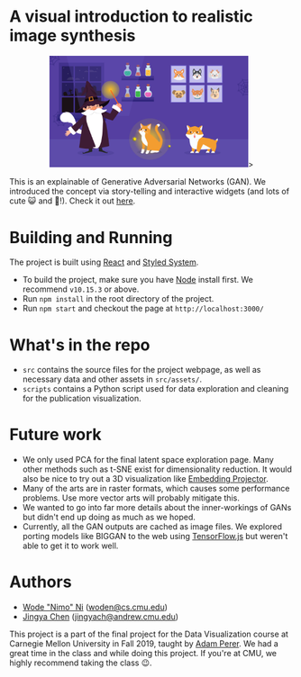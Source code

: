 # A visual introduction to realistic image synthesis

<p align="center">
    <img src="src/assets/generator.jpg" width="70%"/>>
</p>

This is an explainable of Generative Adversarial Networks (GAN). We introduced the concept via story-telling and interactive widgets (and lots of cute :smiley_cat: and :dog:!). Check it out [here](http://wodenimoni.com/image-synthesis-explained/).

# Building and Running 

The project is built using [React](https://reactjs.org/) and [Styled System](https://styled-system.com/). 

* To build the project, make sure you have [Node](https://nodejs.org/) install first. We recommend `v10.15.3` or above.
* Run `npm install` in the root directory of the project.
* Run `npm start` and checkout the page at `http://localhost:3000/`

# What's in the repo

* `src` contains the source files for the project webpage, as well as necessary data and other assets in `src/assets/`.
* `scripts` contains a Python script used for data exploration and cleaning for the publication visualization.

# Future work

* We only used PCA for the final latent space exploration page. Many other methods such as t-SNE exist for dimensionality reduction. It would also be nice to try out a 3D visualization like [Embedding Projector](https://projector.tensorflow.org/).
* Many of the arts are in raster formats, which causes some performance problems. Use more vector arts will probably mitigate this.
* We wanted to go into far more details about the inner-workings of GANs but didn't end up doing as much as we hoped. 
* Currently, all the GAN outputs are cached as image files. We explored porting models like BIGGAN to the web using [TensorFlow.js](https://www.tensorflow.org/js) but weren't able to get it to work well. 

# Authors

* [Wode "Nimo" Ni](https://cs.cmu.edu/~woden) (woden@cs.cmu.edu)
* [Jingya Chen](https://www.jingyachen.net/) (jingyach@andrew.cmu.edu)

This project is a part of the final project for the Data Visualization course at Carnegie Mellon University in Fall 2019, taught by [Adam Perer](http://perer.org/). We had a great time in the class and while doing this project. If you're at CMU, we highly recommend taking the class :wink:.
